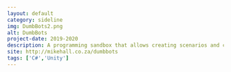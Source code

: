 ```yaml
---
layout: default
category: sideline
img: DumbBots2.png
alt: DumbBots
project-date: 2019-2020
description: A programming sandbox that allows creating scenarios and competition via code. 
site: http://mikehall.co.za/dumbbots
tags: ['C#','Unity']
---
```


